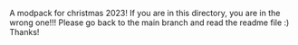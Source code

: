 A modpack for christmas 2023! If you are in this directory, you are in the wrong one!!! Please go back to the main branch and read the readme file :) Thanks!
